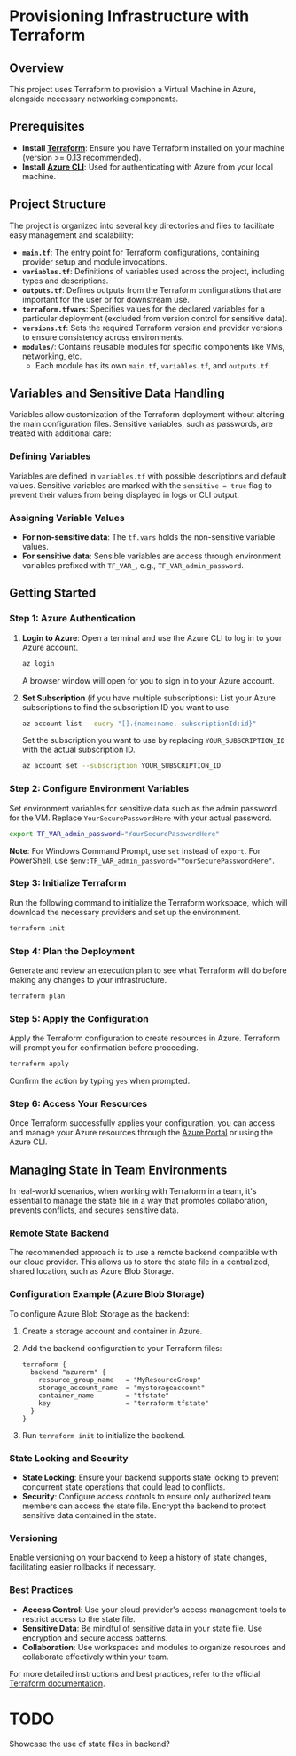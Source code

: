 # Provisioning Infrastructure with Terraform

## Overview

This project uses Terraform to provision a Virtual Machine in Azure, alongside necessary networking components.

## Prerequisites

- **Install [Terraform](https://www.terraform.io/downloads.html)**: Ensure you have Terraform installed on your machine (version >= 0.13 recommended).
- **Install [Azure CLI](https://docs.microsoft.com/en-us/cli/azure/install-azure-cli)**: Used for authenticating with Azure from your local machine.

## Project Structure

The project is organized into several key directories and files to facilitate easy management and scalability:

- **`main.tf`**: The entry point for Terraform configurations, containing provider setup and module invocations.
- **`variables.tf`**: Definitions of variables used across the project, including types and descriptions.
- **`outputs.tf`**: Defines outputs from the Terraform configurations that are important for the user or for downstream use.
- **`terraform.tfvars`**: Specifies values for the declared variables for a particular deployment (excluded from version control for sensitive data).
- **`versions.tf`**: Sets the required Terraform version and provider versions to ensure consistency across environments.
- **`modules/`**: Contains reusable modules for specific components like VMs, networking, etc.
    - Each module has its own `main.tf`, `variables.tf`, and `outputs.tf`.

## Variables and Sensitive Data Handling

Variables allow customization of the Terraform deployment without altering the main configuration files. Sensitive variables, such as passwords, are treated with additional care:

### Defining Variables

Variables are defined in `variables.tf` with possible descriptions and default values. Sensitive variables are marked with the `sensitive = true` flag to prevent their values from being displayed in logs or CLI output.

### Assigning Variable Values

- **For non-sensitive data**: The `tf.vars` holds the non-sensitive variable values.
- **For sensitive data**: Sensible variables are access through environment variables prefixed with `TF_VAR_`, e.g., `TF_VAR_admin_password`.

## Getting Started

### Step 1: Azure Authentication

1. **Login to Azure**:
   Open a terminal and use the Azure CLI to log in to your Azure account.

   ```bash
   az login
   ```

   A browser window will open for you to sign in to your Azure account.

2. **Set Subscription** (if you have multiple subscriptions):
   List your Azure subscriptions to find the subscription ID you want to use.

   ```bash
   az account list --query "[].{name:name, subscriptionId:id}"
   ```

   Set the subscription you want to use by replacing `YOUR_SUBSCRIPTION_ID` with the actual subscription ID.

   ```bash
   az account set --subscription YOUR_SUBSCRIPTION_ID
   ```

### Step 2: Configure Environment Variables

Set environment variables for sensitive data such as the admin password for the VM. Replace `YourSecurePasswordHere` with your actual password.

```bash
export TF_VAR_admin_password="YourSecurePasswordHere"
```

**Note**: For Windows Command Prompt, use `set` instead of `export`. For PowerShell, use `$env:TF_VAR_admin_password="YourSecurePasswordHere"`.

### Step 3: Initialize Terraform

Run the following command to initialize the Terraform workspace, which will download the necessary providers and set up the environment.

```bash
terraform init
```

### Step 4: Plan the Deployment

Generate and review an execution plan to see what Terraform will do before making any changes to your infrastructure.

```bash
terraform plan
```

### Step 5: Apply the Configuration

Apply the Terraform configuration to create resources in Azure. Terraform will prompt you for confirmation before proceeding.

```bash
terraform apply
```

Confirm the action by typing `yes` when prompted.

### Step 6: Access Your Resources

Once Terraform successfully applies your configuration, you can access and manage your Azure resources through the [Azure Portal](https://portal.azure.com) or using the Azure CLI.

## Managing State in Team Environments

In real-world scenarios, when working with Terraform in a team, it's essential to manage the state file in a way that promotes collaboration, prevents conflicts, and secures sensitive data.

### Remote State Backend

The recommended approach is to use a remote backend compatible with our cloud provider. This allows us to store the state file in a centralized, shared location, such as Azure Blob Storage.

### Configuration Example (Azure Blob Storage)

To configure Azure Blob Storage as the backend:

1. Create a storage account and container in Azure.
2. Add the backend configuration to your Terraform files:

    ```hcl
    terraform {
      backend "azurerm" {
        resource_group_name   = "MyResourceGroup"
        storage_account_name  = "mystorageaccount"
        container_name        = "tfstate"
        key                   = "terraform.tfstate"
      }
    }
    ```

3. Run `terraform init` to initialize the backend.

### State Locking and Security

- **State Locking**: Ensure your backend supports state locking to prevent concurrent state operations that could lead to conflicts.
- **Security**: Configure access controls to ensure only authorized team members can access the state file. Encrypt the backend to protect sensitive data contained in the state.

### Versioning

Enable versioning on your backend to keep a history of state changes, facilitating easier rollbacks if necessary.

### Best Practices

- **Access Control**: Use your cloud provider's access management tools to restrict access to the state file.
- **Sensitive Data**: Be mindful of sensitive data in your state file. Use encryption and secure access patterns.
- **Collaboration**: Use workspaces and modules to organize resources and collaborate effectively within your team.

For more detailed instructions and best practices, refer to the official [Terraform documentation](https://www.terraform.io/docs).

# TODO
Showcase the use of state files in backend?